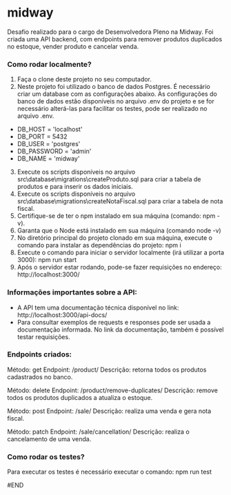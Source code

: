 # midway

Desafio realizado para o cargo de Desenvolvedora Pleno na Midway.
Foi criada uma API backend, com endpoints para remover produtos duplicados no estoque, vender produto e cancelar venda.

### Como rodar localmente?

1. Faça o clone deste projeto no seu computador.
2. Neste projeto foi utilizado o banco de dados Postgres. É necessário criar um database com as configurações abaixo. As configurações do banco de dados estão disponíveis no arquivo .env do projeto e se for necessário alterá-las para facilitar os testes, pode ser realizado no arquivo .env.

- DB_HOST = 'localhost'
- DB_PORT = 5432
- DB_USER = 'postgres'
- DB_PASSWORD = 'admin'
- DB_NAME = 'midway'

3. Execute os scripts disponíveis no arquivo src\database\migrations\createProduto.sql para criar a tabela de produtos e para inserir os dados iniciais.
4. Execute os scripts disponíveis no arquivo src\database\migrations\createNotaFiscal.sql para criar a tabela de nota fiscal.
5. Certifique-se de ter o npm instalado em sua máquina (comando: npm -v).
6. Garanta que o Node está instalado em sua máquina (comando node -v)
7. No diretório principal do projeto clonado em sua máquina, execute o comando para instalar as dependências do projeto: npm i
8. Execute o comando para iniciar o servidor localmente (irá utilizar a porta 3000):
   npm run start
9. Após o servidor estar rodando, pode-se fazer requisições no endereço:
   http://localhost:3000/

### Informações importantes sobre a API:

- A API tem uma documentação técnica disponível no link:
  http://localhost:3000/api-docs/
- Para consultar exemplos de requests e responses pode ser usada a documentação informada. No link da documentação, também é possível testar requisições.

### Endpoints criados:

Método: get
Endpoint: /product/
Descrição: retorna todos os produtos cadastrados no banco.

Método: delete
Endpoint: /product/remove-duplicates/
Descrição: remove todos os produtos duplicados a atualiza o estoque.

Método: post
Endpoint: /sale/
Descrição: realiza uma venda e gera nota fiscal.

Método: patch
Endpoint: /sale/cancellation/
Descrição: realiza o cancelamento de uma venda.

### Como rodar os testes?

Para executar os testes é necessário executar o comando:
npm run test

#END

